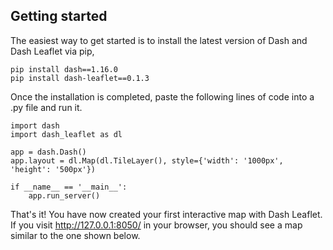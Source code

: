 ## Getting started

The easiest way to get started is to install the latest version of Dash and Dash Leaflet via pip,

```
pip install dash==1.16.0
pip install dash-leaflet==0.1.3
```

Once the installation is completed, paste the following lines of code into a .py file and run it.

````
import dash
import dash_leaflet as dl

app = dash.Dash()
app.layout = dl.Map(dl.TileLayer(), style={'width': '1000px', 'height': '500px'})

if __name__ == '__main__':
    app.run_server()    
````

That's it! You have now created your first interactive map with Dash Leaflet. If you visit http://127.0.0.1:8050/ in your browser, you should see a map similar to the one shown below. 